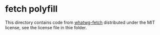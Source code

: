 # fetch polyfill

This directory contains code from [whatwg-fetch] distributed under the MIT
license, see the license file in thie folder.

[whatwg-fetch]: https://github.com/JakeChampion/fetch
